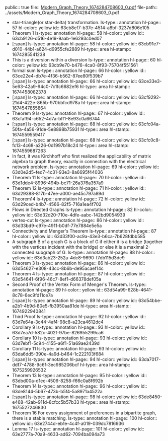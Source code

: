 public:: true
file:: [Modern_Graph_Theory_1674284708603_0.pdf](../assets/Modern_Graph_Theory_1674284708603_0.pdf)
file-path:: ../assets/Modern_Graph_Theory_1674284708603_0.pdf

- star-triangle(or star-delta) transformation.
  ls-type:: annotation
  hl-page:: 57
  hl-color:: yellow
  id:: 63cb8ef7-b37e-4514-a8bf-3237d806e105
- Theorem 1
  ls-type:: annotation
  hl-page:: 58
  hl-color:: yellow
  id:: 63cb9126-d516-4e19-9aab-1e6293c0ed07
- [:span]
  ls-type:: annotation
  hl-page:: 58
  hl-color:: yellow
  id:: 63cb91e7-d010-44b1-a624-d9955cfe2889
  hl-type:: area
  hl-stamp:: 1674285541238
- This is a diversion within a diversion
  ls-type:: annotation
  hl-page:: 60
  hl-color:: yellow
  id:: 63cb9e70-b476-4ca0-8f93-75704f551561
- formal sum
  ls-type:: annotation
  hl-page:: 66
  hl-color:: yellow
  id:: 63ce22e4-db7e-4f36-b562-87ee80f539b7
- [:span]
  ls-type:: annotation
  hl-page:: 66
  hl-color:: yellow
  id:: 63ce33e3-5e63-42a9-94c0-7c1fc6682ef6
  hl-type:: area
  hl-stamp:: 1674458082378
- [:span]
  ls-type:: annotation
  hl-page:: 66
  hl-color:: yellow
  id:: 63cf9292-21d4-422e-865b-970bbfcd978a
  hl-type:: area
  hl-stamp:: 1674547855864
- Theorem 9
  ls-type:: annotation
  hl-page:: 67
  hl-color:: yellow
  id:: 63cfaf94-c652-4d7a-bff1-8e93c0a66744
- [:span]
  ls-type:: annotation
  hl-page:: 68
  hl-color:: yellow
  id:: 63cfc04a-50fa-4a56-91de-5e8898b75931
  hl-type:: area
  hl-stamp:: 1674559559417
- [:span]
  ls-type:: annotation
  hl-page:: 68
  hl-color:: yellow
  id:: 63cfc0c8-fc13-4c68-a226-0d1997b18c24
  hl-type:: area
  hl-stamp:: 1674559687263
- In fact, it was Kirchhoff who first realized the applicability of matrix algebra to graph theory, exactly in connection with the electrical network problem.
  ls-type:: annotation
  hl-page:: 69
  hl-color:: yellow
  id:: 63d0e2d5-fed7-4c31-93e3-8a6695f44036
- Theorem 11
  ls-type:: annotation
  hl-page:: 70
  hl-color:: yellow
  id:: 63d1dde4-8996-494b-bc71-26a376a357a9
- Theorem 12
  ls-type:: annotation
  hl-page:: 71
  hl-color:: yellow
  id:: 63d29388-817b-47ee-a000-ae45c797a89d
- Theorem14
  ls-type:: annotation
  hl-page:: 72
  hl-color:: yellow
  id:: 63d29ced-b4b7-4566-82f5-716a1ea4f702
- Flows in Directed Graphs
  ls-type:: annotation
  hl-page:: 82
  hl-color:: yellow
  id:: 63d32d20-710e-4dfe-aabc-142bd9054939
- vertex-cut
  ls-type:: annotation
  hl-page:: 86
  hl-color:: yellow
  id:: 63d33bd9-c97e-4911-b0df-77e7884e5e5a
- Connectivity and Menger's Theorem
  ls-type:: annotation
  hl-page:: 87
  hl-color:: yellow
  id:: 63d33f00-ac9a-43e3-b6ca-7b628fdbb585
- A subgraph B of a graph G is a block of G if either it is a bridge (together with the vertices incident with the bridge) or else it is a maximal 2-connected subgraph of G.
  ls-type:: annotation
  hl-page:: 88
  hl-color:: yellow
  id:: 63d3ab23-252a-4dc8-9690-f7db115d3de9
- Theorem 3
  ls-type:: annotation
  hl-page:: 86
  hl-color:: yellow
  id:: 63d54627-e308-43cc-8b6b-de95acaef14c
- Theorem 4 
  ls-type:: annotation
  hl-page:: 87
  hl-color:: yellow
  id:: 63d54641-6f96-46c7-8ef1-d66378def05a
- Second Proof of the Vertex Form of Menger's Theorem. 
  ls-type:: annotation
  hl-page:: 89
  hl-color:: yellow
  id:: 63d54a99-628b-4641-8c78-6ec9fd11ce7a
- [:span]
  ls-type:: annotation
  hl-page:: 89
  hl-color:: yellow
  id:: 63d54bbe-a2b1-4b9d-80e5-fb3950aa81de
  hl-type:: area
  hl-stamp:: 1674922940841
- Third Proof
  ls-type:: annotation
  hl-page:: 92
  hl-color:: yellow
  id:: 63d7e64a-3c44-4af4-98c8-a23ca4612dc4
- Corollary 9 
  ls-type:: annotation
  hl-page:: 93
  hl-color:: yellow
  id:: 63d7ea7d-582c-402f-97be-826955299ca6
- Corollary 10 
  ls-type:: annotation
  hl-page:: 93
  hl-color:: yellow
  id:: 63d7ebf1-5c94-4155-a6f1-51a69ae2439d
- Corollary 11
  ls-type:: annotation
  hl-page:: 93
  hl-color:: yellow
  id:: 63da6dd5-390e-4a9d-b464-1c222103f684
- [:span]
  ls-type:: annotation
  hl-page:: 94
  hl-color:: yellow
  id:: 63da7017-ddf7-4788-9c6f-3ec985206bcf
  hl-type:: area
  hl-stamp:: 1675259926532
- Theorem 13
  ls-type:: annotation
  hl-page:: 95
  hl-color:: yellow
  id:: 63dbd00a-d1ec-4506-8258-f66c0a8f692b
- Theorem 14
  ls-type:: annotation
  hl-page:: 96
  hl-color:: yellow
  id:: 63de8144-5b67-473b-b5f4-5a8971a4522a
- [:span]
  ls-type:: annotation
  hl-page:: 98
  hl-color:: yellow
  id:: 63de8450-e468-42ab-911d-8cfcc5b57b33
  hl-type:: area
  hl-stamp:: 1675527246830
- Theorem 16 For every assignment of preferences in a bipartite graph, there is a stable matching.
  ls-type:: annotation
  hl-page:: 100
  hl-color:: yellow
  id:: 63e2744d-eb1e-4c4f-a019-039dc7816936
- Lemma 17
  ls-type:: annotation
  hl-page:: 101
  hl-color:: yellow
  id:: 63e2777a-70a9-4633-ad62-7094ba094a73